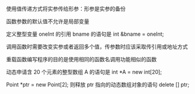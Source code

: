 使用值传递方式将实参传给形参：形参是实参的备份

函数参数的默认值不允许是局部变量

定义整型变量 oneInt 的引用 bname 的语句是 int &bname = oneInt;

调用函数时需要改变实参或者返回多个值，传参数时应该采取传引用或地址方式

重载函数编写程序的目的是使用相同的函数名调用功能相似的函数

动态申请含 20 个元素的整型数组 A 的语句是 int *A = new int[20];

Point *ptr = new Point[2]; 则释放 ptr 指向的动态数组对象的语句 delete [] ptr;

